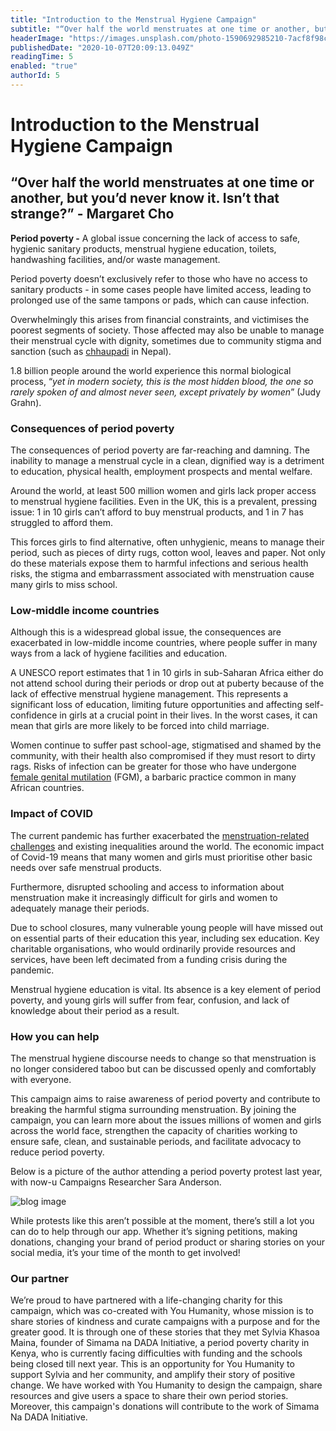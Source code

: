 ```yaml
---
title: "Introduction to the Menstrual Hygiene Campaign"
subtitle: "“Over half the world menstruates at one time or another, but you’d never know it. Isn’t that strange?” - Margaret Cho"
headerImage: "https://images.unsplash.com/photo-1590692985210-7acf8f98ce3f?ixlib=rb-1.2.1&ixid=eyJhcHBfaWQiOjEyMDd9&auto=format&fit=crop&w=1500&q=80"
publishedDate: "2020-10-07T20:09:13.049Z"
readingTime: 5
enabled: "true"
authorId: 5
---
```


# Introduction to the Menstrual Hygiene Campaign

## “Over half the world menstruates at one time or another, but you’d never know it. Isn’t that strange?” - Margaret Cho

**Period poverty -** A global issue concerning the lack of access to safe, hygienic sanitary products, menstrual hygiene education, toilets, handwashing facilities, and/or waste management.

Period poverty doesn’t exclusively refer to those who have no access to sanitary products - in some cases people have limited access, leading to prolonged use of the same tampons or pads, which can cause infection.

Overwhelmingly this arises from financial constraints, and victimises the poorest segments of society. Those affected may also be unable to manage their menstrual cycle with dignity, sometimes due to community stigma and sanction (such as [chhaupadi](https://www.actionaid.org.uk/about-us/what-we-do/womens-economic-empowerment/chhaupadi-and-menstruation-taboos) in Nepal).

1.8 billion people around the world experience this normal biological process, “*yet in modern society, this is the most hidden blood, the one so rarely spoken of and almost never seen, except privately by women*” (Judy Grahn).

### Consequences of period poverty

The consequences of period poverty are far-reaching and damning. The inability to manage a menstrual cycle in a clean, dignified way is a detriment to education, physical health, employment prospects and mental welfare.

Around the world, at least 500 million women and girls lack proper access to menstrual hygiene facilities. Even in the UK, this is a prevalent, pressing issue: 1 in 10 girls can’t afford to buy menstrual products, and 1 in 7 has struggled to afford them. 

This forces girls to find alternative, often unhygienic, means to manage their period, such as pieces of dirty rugs, cotton wool, leaves and paper. Not only do these materials expose them to harmful infections and serious health risks, the stigma and embarrassment associated with menstruation cause many girls to miss school. 


### Low-middle income countries

Although this is a widespread global issue, the consequences are exacerbated in low-middle income countries, where people suffer in many ways from a lack of hygiene facilities and education. 

A UNESCO report estimates that 1 in 10 girls in sub-Saharan Africa either do not attend school during their periods or drop out at puberty because of the lack of effective menstrual hygiene management. This represents a significant loss of education, limiting future opportunities and affecting self-confidence in girls at a crucial point in their lives. In the worst cases, it can mean that girls are more likely to be forced into child marriage. 

Women continue to suffer past school-age, stigmatised and shamed by the community, with their health also compromised if they must resort to dirty rags. Risks of infection can be greater for those who have undergone [female genital mutilation](https://www.actionaid.org.uk/about-us/what-we-do/violence-against-women-and-girls/female-genital-mutilation-what-is-fgm) (FGM), a barbaric practice common in many African countries.


### Impact of COVID

The current pandemic has further exacerbated the [menstruation-related challenges](https://www.forbes.com/sites/alicebroster/2020/05/28/period-poverty-is-getting-worse-during-coronavirus-warns-charity/#42d332e83f73) and existing inequalities around the world. The economic impact of Covid-19 means that many women and girls must prioritise other basic needs over safe menstrual products.

Furthermore, disrupted schooling and access to information about menstruation make it increasingly difficult for girls and women to adequately manage their periods. 

Due to school closures, many vulnerable young people will have missed out on essential parts of their education this year, including sex education. Key charitable organisations, who would ordinarily provide resources and services, have been left decimated from a funding crisis during the pandemic. 

Menstrual hygiene education is vital. Its absence is a key element of period poverty, and young girls will suffer from fear, confusion, and lack of knowledge about their period as a result.


### How you can help

The menstrual hygiene discourse needs to change so that menstruation is no longer considered taboo but can be discussed openly and comfortably with everyone. 

This campaign aims to raise awareness of period poverty and contribute to breaking the harmful stigma surrounding menstruation. By joining the campaign, you can learn more about the issues millions of women and girls across the world face, strengthen the capacity of charities working to ensure safe, clean, and sustainable periods, and facilitate advocacy to reduce period poverty.

Below is a picture of the author attending a period poverty protest last year, with now-u Campaigns Researcher Sara Anderson. 


![blog image](https://now-u.s3.eu-west-2.amazonaws.com/menstrual_intro_e6efb31231.png)

While protests like this aren’t possible at the moment, there’s still a lot you can do to help through our app. Whether it’s signing petitions, making donations, changing your brand of period product or sharing stories on your social media, it’s your time of the month to get involved!

### Our partner

We’re proud to have partnered with a life-changing charity for this campaign, which was co-created with You Humanity, whose mission is to share stories of kindness and curate campaigns with a purpose and for the greater good. It is through one of these stories that they met Sylvia Khasoa Maina, founder of Simama na DADA Initiative, a period poverty charity in Kenya, who is currently facing difficulties with funding and the schools being closed till next year. This is an opportunity for You Humanity to support Sylvia and her community, and amplify their story of positive change. We have worked with You Humanity to design the campaign, share resources and give users a space to share their own period stories. Moreover, this campaign's donations will contribute to the work of Simama Na DADA Initiative.

